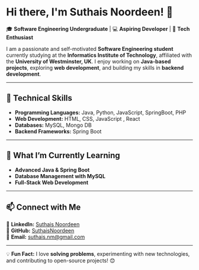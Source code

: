 # Hi there, I'm Suthais Noordeen! 👋

🎓 **Software Engineering Undergraduate** | 💻 **Aspiring Developer** | 🚀 **Tech Enthusiast**  

I am a passionate and self-motivated **Software Engineering student** currently studying at the **Informatics Institute of Technology**, affiliated with the **University of Westminster, UK**. I enjoy working on **Java-based projects**, exploring **web development**, and building my skills in **backend development**.  

---

## 🚀 **Technical Skills**
- **Programming Languages:** Java, Python, JavaScript,  SpringBoot,  PHP
- **Web Development:** HTML, CSS, JavaScript , React   
- **Databases:** MySQL,  Mongo DB
- **Backend Frameworks:** Spring Boot  

---



## 🌱 **What I’m Currently Learning**
- **Advanced Java & Spring Boot**
- **Database Management with MySQL**
- **Full-Stack Web Development**

---

## 📫 **Connect with Me**
🔗 **LinkedIn:** [Suthais Noordeen](https://www.linkedin.com/in/suthais-noordeen-9791292ba/)  
🔗 **GitHub:** [SuthaisNoordeen](https://github.com/SuthaisNoordeen)  
📧 **Email:** suthais.nm@gmail.com  

---

💡 **Fun Fact:** I love **solving problems**, experimenting with new technologies, and contributing to open-source projects! 😊  

